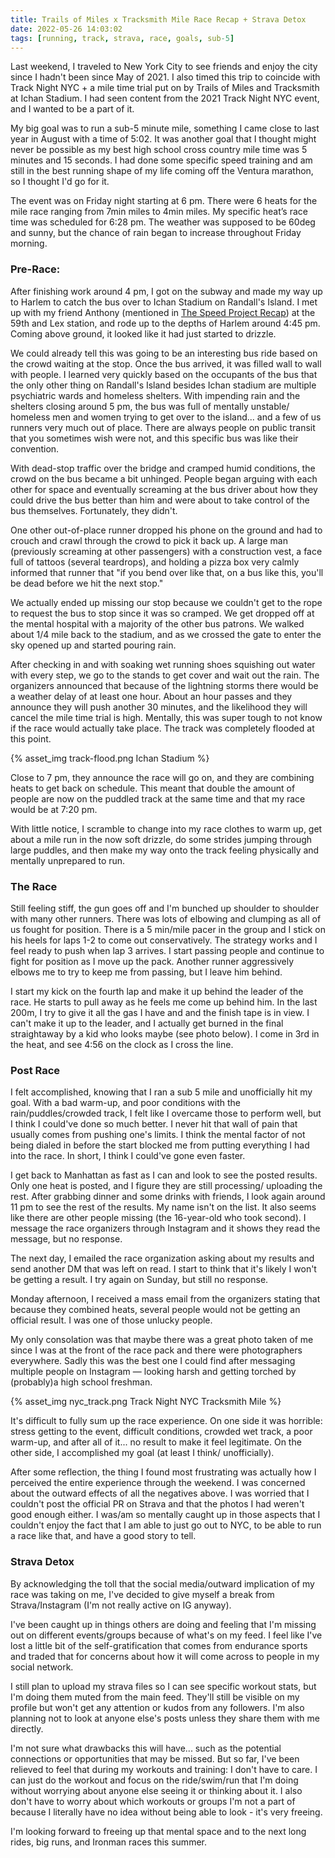 ```yaml
---
title: Trails of Miles x Tracksmith Mile Race Recap + Strava Detox
date: 2022-05-26 14:03:02
tags: [running, track, strava, race, goals, sub-5]
---
```


Last weekend, I traveled to New York City to see friends and enjoy the city since I hadn't been since May of 2021. I also timed this trip to coincide with Track Night NYC + a mile time trial put on by Trails of Miles and Tracksmith at Ichan Stadium. I had seen content from the 2021 Track Night NYC event, and I wanted to be a part of it.

My big goal was to run a sub-5 minute mile, something I came close to last year in August with a time of 5:02. It was another goal that I thought might never be possible as my best high school cross country mile time was 5 minutes and 15 seconds. I had done some specific speed training and am still in the best running shape of my life coming off the Ventura marathon, so I thought I'd go for it.

The event was on Friday night starting at 6 pm. There were 6 heats for the mile race ranging from 7min miles to 4min miles. My specific heat’s race time was scheduled for 6:28 pm. The weather was supposed to be 60deg and sunny, but the chance of rain began to increase throughout Friday morning.

### Pre-Race:

After finishing work around 4 pm, I got on the subway and made my way up to Harlem to catch the bus over to Ichan Stadium on Randall's Island. I met up with my friend Anthony (mentioned in [The Speed Project Recap](https://www.limchayseng.com/2022/03/30/TSP2022/)) at the 59th and Lex station, and rode up to the depths of Harlem around 4:45 pm. Coming above ground, it looked like it had just started to drizzle.

We could already tell this was going to be an interesting bus ride based on the crowd waiting at the stop. Once the bus arrived, it was filled wall to wall with people. I learned very quickly based on the occupants of the bus that the only other thing on Randall's Island besides Ichan stadium are multiple psychiatric wards and homeless shelters. With impending rain and the shelters closing around 5 pm, the bus was full of mentally unstable/ homeless men and women trying to get over to the island... and a few of us runners very much out of place. There are always people on public transit that you sometimes wish were not, and this specific bus was like their convention.

With dead-stop traffic over the bridge and cramped humid conditions, the crowd on the bus became a bit unhinged. People began arguing with each other for space and eventually screaming at the bus driver about how they could drive the bus better than him and were about to take control of the bus themselves. Fortunately, they didn't.

One other out-of-place runner dropped his phone on the ground and had to crouch and crawl through the crowd to pick it back up. A large man (previously screaming at other passengers) with a construction vest, a face full of tattoos (several teardrops), and holding a pizza box very calmly informed that runner that "if you bend over like that, on a bus like this, you'll be dead before we hit the next stop."

We actually ended up missing our stop because we couldn't get to the rope to request the bus to stop since it was so cramped. We get dropped off at the mental hospital with a majority of the other bus patrons. We walked about 1/4 mile back to the stadium, and as we crossed the gate to enter the sky opened up and started pouring rain.

After checking in and with soaking wet running shoes squishing out water with every step, we go to the stands to get cover and wait out the rain. The organizers announced that because of the lightning storms there would be a weather delay of at least one hour. About an hour passes and they announce they will push another 30 minutes, and the likelihood they will cancel the mile time trial is high. Mentally, this was super tough to not know if the race would actually take place. The track was completely flooded at this point.

{% asset_img track-flood.png Ichan Stadium %}

Close to 7 pm, they announce the race will go on, and they are combining heats to get back on schedule. This meant that double the amount of people are now on the puddled track at the same time and that my race would be at 7:20 pm.

With little notice, I scramble to change into my race clothes to warm up, get about a mile run in the now soft drizzle, do some strides jumping through large puddles, and then make my way onto the track feeling physically and mentally unprepared to run.

### The Race

Still feeling stiff, the gun goes off and I'm bunched up shoulder to shoulder with many other runners. There was lots of elbowing and clumping as all of us fought for position. There is a 5 min/mile pacer in the group and I stick on his heels for laps 1-2 to come out conservatively. The strategy works and I feel ready to push when lap 3 arrives. I start passing people and continue to fight for position as I move up the pack. Another runner aggressively elbows me to try to keep me from passing, but I leave him behind.

I start my kick on the fourth lap and make it up behind the leader of the race. He starts to pull away as he feels me come up behind him. In the last 200m, I try to give it all the gas I have and and the finish tape is in view. I can't make it up to the leader, and I actually get burned in the final straightaway by a kid who looks maybe (see photo below). I come in 3rd in the heat, and see 4:56 on the clock as I cross the line.

### Post Race

I felt accomplished, knowing that I ran a sub 5 mile and unofficially hit my goal. With a bad warm-up, and poor conditions with the rain/puddles/crowded track, I felt like I overcame those to perform well, but I think I could've done so much better. I never hit that wall of pain that usually comes from pushing one's limits. I think the mental factor of not being dialed in before the start blocked me from putting everything I had into the race. In short, I think I could've gone even faster.

I get back to Manhattan as fast as I can and look to see the posted results. Only one heat is posted, and I figure they are still processing/ uploading the rest. After grabbing dinner and some drinks with friends, I look again around 11 pm to see the rest of the results. My name isn't on the list. It also seems like there are other people missing (the 16-year-old who took second). I message the race organizers through Instagram and it shows they read the message, but no response.

The next day, I emailed the race organization asking about my results and send another DM that was left on read. I start to think that it's likely I won't be getting a result. I try again on Sunday, but still no response.

Monday afternoon, I received a mass email from the organizers stating that because they combined heats, several people would not be getting an official result. I was one of those unlucky people.

My only consolation was that maybe there was a great photo taken of me since I was at the front of the race pack and there were photographers everywhere. Sadly this was the best one I could find after messaging multiple people on Instagram — looking harsh and getting torched by (probably)a high school freshman.

{% asset_img nyc_track.png Track Night NYC Tracksmith Mile %}

It's difficult to fully sum up the race experience. On one side it was horrible: stress getting to the event, difficult conditions, crowded wet track, a poor warm-up, and after all of it... no result to make it feel legitimate. On the other side, I accomplished my goal (at least I think/ unofficially).

After some reflection, the thing I found most frustrating was actually how I perceived the entire experience through the weekend. I was concerned about the outward effects of all the negatives above. I was worried that I couldn't post the official PR on Strava and that the photos I had weren't good enough either. I was/am so mentally caught up in those aspects that I couldn't enjoy the fact that I am able to just go out to NYC, to be able to run a race like that, and have a good story to tell.

### Strava Detox

By acknowledging the toll that the social media/outward implication of my race was taking on me, I've decided to give myself a break from Strava/Instagram (I'm not really active on IG anyway).

I've been caught up in things others are doing and feeling that I'm missing out on different events/groups because of what's on my feed. I feel like I've lost a little bit of the self-gratification that comes from endurance sports and traded that for concerns about how it will come across to people in my social network.

I still plan to upload my strava files so I can see specific workout stats, but I'm doing them muted from the main feed. They'll still be visible on my profile but won't get any attention or kudos from any followers. I'm also planning not to look at anyone else's posts unless they share them with me directly.

I'm not sure what drawbacks this will have... such as the potential connections or opportunities that may be missed. But so far, I've been relieved to feel that during my workouts and training: I don't have to care. I can just do the workout and focus on the ride/swim/run that I'm doing without worrying about anyone else seeing it or thinking about it. I also don't have to worry about which workouts or groups I'm not a part of because I literally have no idea without being able to look - it's very freeing.

I'm looking forward to freeing up that mental space and to the next long rides, big runs, and Ironman races this summer.

